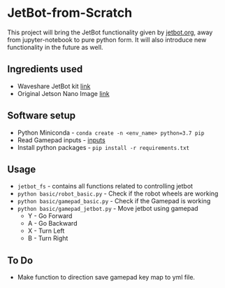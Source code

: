 # JetBot-from-Scratch

This project will bring the JetBot functionality given by [jetbot.org](http://jetbot.org/master/), away from jupyter-notebook to pure python form. It will also introduce new functionality in the future as well. 

## Ingredients used

* Waveshare JetBot kit [link](https://www.waveshare.com/catalog/product/view/id/3755)
* Original Jetson Nano Image [link](https://developer.nvidia.com/embedded/learn/get-started-jetson-nano-devkit)

## Software setup

* Python Miniconda - `conda create -n <env_name> python=3.7 pip`
* Read Gamepad inputs - [inputs](https://github.com/zeth/inputs)
* Install python packages - `pip install -r requirements.txt`

## Usage

* `jetbot_fs` - contains all functions related to controlling jetbot
* `python basic/robot_basic.py` - Check if the robot wheels are working
* `python basic/gamepad_basic.py` - Check if the Gamepad is working
* `python basic/gamepad_jetbot.py` - Move jetbot using gamepad
    - Y - Go Forward
    - A - Go Backward
    - X - Turn Left
    - B - Turn Right

## To Do

* Make function to direction save gamepad key map to yml file.
